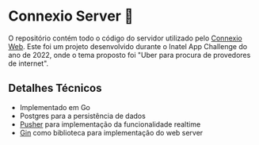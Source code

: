 # Connexio Server :brain:

O repositório contém todo o código do servidor utilizado pelo [Connexio Web](https://github.com/gtvb/app-challenge-web). Este foi um projeto desenvolvido durante o Inatel App Challenge do ano de 2022, onde o tema proposto foi "Uber para procura de provedores de internet".

## Detalhes Técnicos
- Implementado em Go
- Postgres para a persistência de dados
- [Pusher](https://pusher.com) para implementação da funcionalidade realtime
- [Gin](https://github.com/gin-gonic/gin) como biblioteca para implementação do web server
